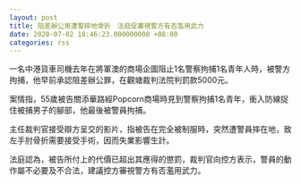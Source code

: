 ```yaml
---
layout: post
title: 阻差辦公男遭警摔地骨折　法庭促審視警方有否濫用武力
date: 2020-07-02 18:46:23.000000000 +08:00
categories: rss
---
```


一名中港貨車司機去年在將軍澳的商場企圖阻止1名警察拘捕1名青年人時，被警方拘捕，他早前承認阻差辦公罪，在觀塘裁判法院判罰款5000元。

案情指，55歲被告關添華路經Popcorn商場時見到警察拘捕1名青年，衝入防線捉住被捕男子的腳部，他最後被警員拘捕。

主任裁判官接受辯方呈交的影片，指被告在完全被制服時，突然遭警員摔在地，致左手肘骨折需要接受手術，因而失業影響生計。

法庭認為，被告所付上的代價已超出其應得的懲罰，裁判官向控方表示，警員的動作屬不必要及不合法，建議控方審視警方有否濫用武力。
